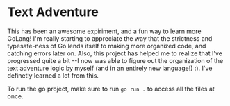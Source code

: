 # Text Adventure

This has been an awesome expiriment, and a fun way to learn more GoLang! I'm really starting to appreciate the way that the strictness and typesafe-ness of Go lends itself to making more organized code, and catching errors later on. Also, this project has helped me to realize that I've progressed quite a bit --I now was able to figure out the organization of the text adventure logic by myself (and in an entirely new language!) :). I've definetly learned a lot from this.

To run the go project, make sure to run `go run .` to access all the files at once.
